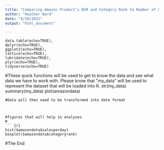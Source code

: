 ```yaml
---
title: "Comparing Amazon Product’s BSR and Category Rank to Number of Sales Per Day"
author: "Heather Ward"
date: "4/10/2022"
output: "html_document"

---
```


```{r setup, include=FALSE}
data.table(echo=TRUE),
dplyr(echo=TRUE),
ggplot2(echo=TRUE),
lattice(echo=TRUE),
lubridate(echo=TRUE),
plyr(echo=TRUE),
tidyverse(echo=TRUE)
```

#These quick functions will be used to get to know the data and see what data we have to work with. Please know that "my_data" will be used to represent the dataset that will be loaded into R.
str(my_data)
summary(my_data)
plot(amazondata)
```
#Data will then need to be transformed into date format



#figures that will help in analyses. 
#
``` {r}
hist($amazondata$salesperday)
boxplot($amazondata$categoryrank)
```



#The End





